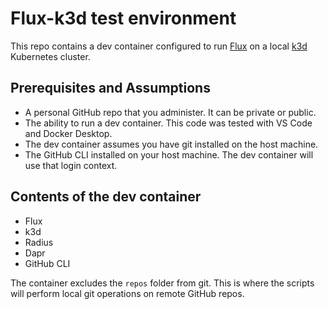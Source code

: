 # Flux-k3d test environment

This repo contains a dev container configured to run [Flux](https://fluxcd.io/) on a local [k3d](https://k3d.io/) Kubernetes cluster.

## Prerequisites and Assumptions

- A personal GitHub repo that you administer. It can be private or public.
- The ability to run a dev container. This code was tested with VS Code and Docker Desktop.
- The dev container assumes you have git installed on the host machine.
- The GitHub CLI installed on your host machine. The dev container will use that login context.

## Contents of the dev container

- Flux
- k3d
- Radius
- Dapr
- GitHub CLI

The container excludes the `repos` folder from git. This is where the scripts will perform local git operations on remote GitHub repos.
